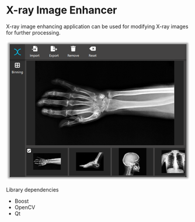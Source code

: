 # X-ray Image Enhancer
 
 X-ray image enhancing application can be used for modifying X-ray images for further processing.

![Screenshot](doc/screenshot.png)

Library dependencies
- Boost 
- OpenCV
- Qt
